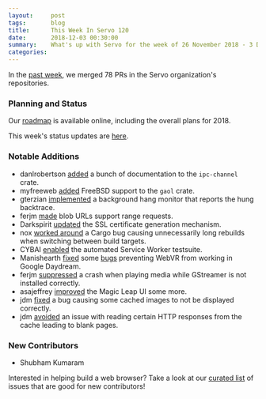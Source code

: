 ```yaml
---
layout:     post
tags:       blog
title:      This Week In Servo 120
date:       2018-12-03 00:30:00
summary:    What's up with Servo for the week of 26 November 2018 - 3 December 2018
categories:
---
```


In the [past week](https://github.com/pulls?utf8=%E2%9C%93&q=is%3Apr+is%3Amerged+closed%3A2018-11-26..2018-12-03+user%3Aservo+),
we merged 78 PRs in the Servo organization's repositories.

### Planning and Status

Our [roadmap](https://github.com/servo/servo/wiki/Roadmap) is available online, including the overall plans for 2018.

This week's status updates are [here](https://build.servo.org/standups/).

### Notable Additions

- danlrobertson [added](https://github.com/servo/ipc-channel/pull/153) a bunch of documentation to the `ipc-channel` crate.
- myfreeweb [added](https://github.com/servo/gaol/pull/39) FreeBSD support to the `gaol` crate.
- gterzian [implemented](https://github.com/servo/servo/pull/21673) a background hang monitor that reports the hung backtrace.
- ferjm [made](https://github.com/servo/servo/pull/22134) blob URLs support range requests.
- Darkspirit [updated](https://github.com/servo/servo/pull/22254) the SSL certificate generation mechanism.
- nox [worked around](https://github.com/servo/servo/pull/22277) a Cargo bug causing unnecessarily long rebuilds when switching between build targets.
- CYBAI [enabled](https://github.com/servo/servo/pull/22278) the automated Service Worker testsuite.
- Manishearth [fixed](https://github.com/servo/rust-webvr/pull/28) some [bugs](https://github.com/servo/servo/pull/22317) preventing WebVR from working in Google Daydream.
- ferjm [suppressed](https://github.com/servo/media/pull/167) a crash when playing media while GStreamer is not installed correctly.
- asajeffrey [improved](https://github.com/servo/servo/pull/22316) the Magic Leap UI some more.
- jdm [fixed](https://github.com/servo/servo/pull/22336) a bug causing some cached images to not be displayed correctly.
- jdm [avoided](https://github.com/servo/servo/pull/22340) an issue with reading certain HTTP responses from the cache leading to blank pages.

### New Contributors

- Shubham Kumaram

Interested in helping build a web browser? Take a look at our [curated list](https://starters.servo.org/) of issues that are good for new contributors!
